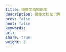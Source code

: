 ```yaml
---
title: 镜像文档知识库
description: 镜像文档知识库
prev: false
next: false
keywords: 
url: 
share: true
weight: 2
---
```

 